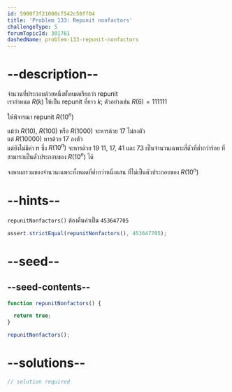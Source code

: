 ```yaml
---
id: 5900f3f21000cf542c50ff04
title: 'Problem 133: Repunit nonfactors'
challengeType: 5
forumTopicId: 301761
dashedName: problem-133-repunit-nonfactors
---
```


# --description--

จำนวนที่ประกอบด้วยหนึ่งทั้งหมดเรียกว่า repunit  
เรากำหนด $R(k)$ ให้เป็น repunit ที่ยาว $k$; ตัวอย่างเช่น $R(6) = 111111$

ให้พิจารณา repunit $R({10}^n)$

แม้ว่า $R(10)$, $R(100)$ หรือ $R(1000)$ จะหารด้วย 17 ไม่ลงตัว  
แต่ $R(10000)$ หารด้วย 17 ลงตัว  
แต่ยังไม่มีค่า n ซึ่ง $R ({10}^n)$ จะหารด้วย 19 
11, 17, 41 และ 73 เป็นจำนวนเฉพาะสี่ตัวที่ต่ำกว่าร้อย ที่สามารถเป็นตัวประกอบของ $R({10}^n)$ ได้

จงหาผลรวมของจำนวนเฉพาะทั้งหมดที่ต่ำกว่าหนึ่งแสน ที่ไม่เป็นตัวประกอบของ $R({10}^n)$

# --hints--

`repunitNonfactors()` ต้องคืนค่าเป็น `453647705`

```js
assert.strictEqual(repunitNonfactors(), 453647705);
```

# --seed--

## --seed-contents--

```js
function repunitNonfactors() {

  return true;
}

repunitNonfactors();
```

# --solutions--

```js
// solution required
```
